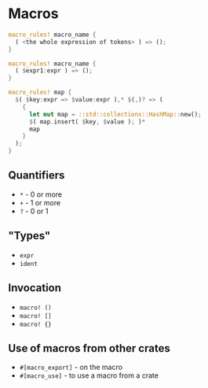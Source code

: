 # Macros

```rust
macro_rules! macro_name {
  ( <the whole expression of tokens> ) => ();
}

macro_rules! macro_name {
  ( $expr1:expr ) => ();
}

macro_rules! map {
  $( $key:expr => $value:expr ),* $(,)? => (
    {
      let mut map = ::std::collections::HashMap::new();
      $( map.insert( $key, $value ); )*
      map
    }
  );
}
```

## Quantifiers
- `*` - 0 or more
- `+` - 1 or more
- `?` - 0 or 1

## "Types"
- `expr`
- `ident`

## Invocation
- `macro! ()`
- `macro! []`
- `macro! {}`

## Use of macros from other crates
- `#[macro_export]` - on the macro
- `#[macro_use]` - to use a macro from a crate
